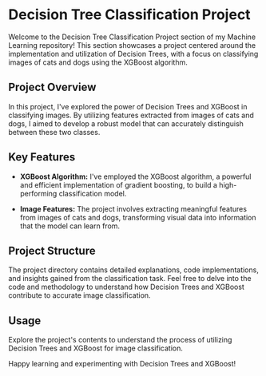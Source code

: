 # Decision Tree Classification Project

Welcome to the Decision Tree Classification Project section of my Machine Learning repository! This section showcases a project centered around the implementation and utilization of Decision Trees, with a focus on classifying images of cats and dogs using the XGBoost algorithm.

## Project Overview

In this project, I've explored the power of Decision Trees and XGBoost in classifying images. By utilizing features extracted from images of cats and dogs, I aimed to develop a robust model that can accurately distinguish between these two classes.

## Key Features

- **XGBoost Algorithm:** I've employed the XGBoost algorithm, a powerful and efficient implementation of gradient boosting, to build a high-performing classification model.

- **Image Features:** The project involves extracting meaningful features from images of cats and dogs, transforming visual data into information that the model can learn from.

## Project Structure

The project directory contains detailed explanations, code implementations, and insights gained from the classification task. Feel free to delve into the code and methodology to understand how Decision Trees and XGBoost contribute to accurate image classification.

## Usage

Explore the project's contents to understand the process of utilizing Decision Trees and XGBoost for image classification.

Happy learning and experimenting with Decision Trees and XGBoost!

